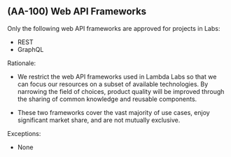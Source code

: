 ## (AA-100) Web API Frameworks
Only the following web API frameworks are approved for projects in Labs:

- REST
- GraphQL

Rationale:

- We restrict the web API frameworks used in Lambda Labs so that we can focus our resources on a subset of available technologies. By narrowing the field of choices, product quality will be improved through the sharing of common knowledge and reusable components.

- These two frameworks cover the vast majority of use cases, enjoy significant market share, and are not mutually exclusive.

Exceptions:

- None
